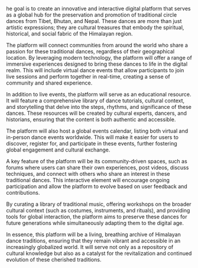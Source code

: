 he goal is to create an innovative and interactive digital platform that serves as a global hub for the preservation and promotion of traditional circle dances from Tibet, Bhutan, and Nepal. These dances are more than just artistic expressions; they are cultural treasures that embody the spiritual, historical, and social fabric of the Himalayan region.

The platform will connect communities from around the world who share a passion for these traditional dances, regardless of their geographical location. By leveraging modern technology, the platform will offer a range of immersive experiences designed to bring these dances to life in the digital realm. This will include virtual dance events that allow participants to join live sessions and perform together in real-time, creating a sense of community and shared experience.

In addition to live events, the platform will serve as an educational resource. It will feature a comprehensive library of dance tutorials, cultural context, and storytelling that delve into the steps, rhythms, and significance of these dances. These resources will be created by cultural experts, dancers, and historians, ensuring that the content is both authentic and accessible.

The platform will also host a global events calendar, listing both virtual and in-person dance events worldwide. This will make it easier for users to discover, register for, and participate in these events, further fostering global engagement and cultural exchange.

A key feature of the platform will be its community-driven spaces, such as forums where users can share their own experiences, post videos, discuss techniques, and connect with others who share an interest in these traditional dances. This interactive element will encourage ongoing participation and allow the platform to evolve based on user feedback and contributions.

By curating a library of traditional music, offering workshops on the broader cultural context (such as costumes, instruments, and rituals), and providing tools for global interaction, the platform aims to preserve these dances for future generations while simultaneously adapting them to the digital age.

In essence, this platform will be a living, breathing archive of Himalayan dance traditions, ensuring that they remain vibrant and accessible in an increasingly globalized world. It will serve not only as a repository of cultural knowledge but also as a catalyst for the revitalization and continued evolution of these cherished traditions.
